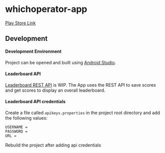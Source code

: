 # whichoperator-app

[Play Store Link](https://play.google.com/store/apps/details?id=ie.whichoperator.whichoperator)

## Development 
#### Development Environment
Project can be opened and built using [Android Studio](https://developer.android.com/studio).

#### Leaderboard API
[Leaderboard REST API](https://github.com/DamienCahill/whichoperator-leaderboard-api) is WIP. The App uses the REST API to save scores and get scores to display an overall leaderboard.

#### Leaderboard API credentials
Create a file called `apikeys.properties` in the project root directory and add the following values:
```
USERNAME = 
PASSWORD = 
URL = 
```
Rebuild the project after adding api credentials

